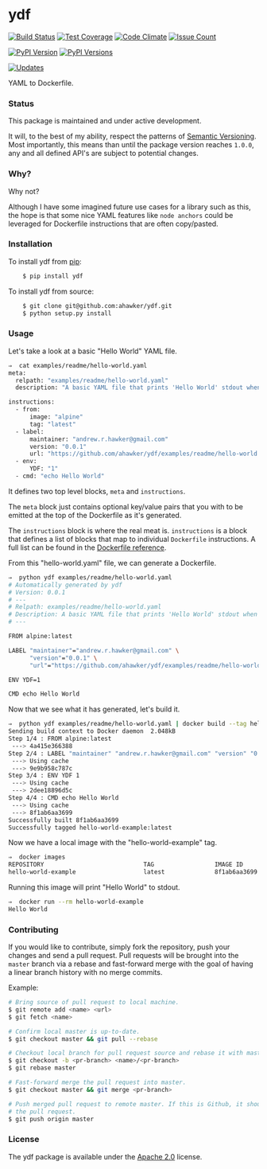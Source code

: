 # ydf

[![Build Status](https://travis-ci.org/ahawker/ydf.svg?branch=master)](https://travis-ci.org/ahawker/ydf)
[![Test Coverage](https://codeclimate.com/github/ahawker/ydf/badges/coverage.svg)](https://codeclimate.com/github/ahawker/ydf/coverage)
[![Code Climate](https://codeclimate.com/github/ahawker/ydf/badges/gpa.svg)](https://codeclimate.com/github/ahawker/ydf)
[![Issue Count](https://codeclimate.com/github/ahawker/ydf/badges/issue_count.svg)](https://codeclimate.com/github/ahawker/ydf)

[![PyPI Version](https://badge.fury.io/py/ydf.svg)](https://badge.fury.io/py/ydf)
[![PyPI Versions](https://img.shields.io/pypi/pyversions/ydf.svg)](https://pypi.python.org/pypi/ydf)

[![Updates](https://pyup.io/repos/github/ahawker/ydf/shield.svg)](https://pyup.io/repos/github/ahawker/ydf/)

YAML to Dockerfile.

### Status

This package is maintained and under active development.

It will, to the best of my ability, respect the patterns of [Semantic Versioning](http://semver.org/).
Most importantly, this means than until the package version reaches `1.0.0`, any and all defined API's are subject to potential changes.

### Why?

Why not?

Although I have some imagined future use cases for a library such as this, the hope is that some nice YAML
features like `node anchors` could be leveraged for Dockerfile instructions that are often copy/pasted.

### Installation

To install ydf from [pip](https://pypi.python.org/pypi/pip):
```bash
    $ pip install ydf
```

To install ydf from source:
```bash
    $ git clone git@github.com:ahawker/ydf.git
    $ python setup.py install
```

### Usage

Let's take a look at a basic "Hello World" YAML file.

```bash
⇒  cat examples/readme/hello-world.yaml
meta:
  relpath: "examples/readme/hello-world.yaml"
  description: "A basic YAML file that prints 'Hello World' stdout when run"

instructions:
  - from:
      image: "alpine"
      tag: "latest"
  - label:
      maintainer: "andrew.r.hawker@gmail.com"
      version: "0.0.1"
      url: "https://github.com/ahawker/ydf/examples/readme/hello-world.yaml"
  - env:
      YDF: "1"
  - cmd: "echo Hello World"
```

It defines two top level blocks, `meta` and `instructions`.

The `meta` block just contains optional key/value pairs that you with to be emitted at the top of the Dockerfile as it's generated.

The `instructions` block is where the real meat is. `instructions` is a block that defines a list of blocks that map
to individual `Dockerfile` instructions. A full list can be found in the [Dockerfile reference](https://docs.docker.com/engine/reference/builder/).

From this "hello-world.yaml" file, we can generate a Dockerfile.

```bash
⇒  python ydf examples/readme/hello-world.yaml
# Automatically generated by ydf
# Version: 0.0.1
# ---
# Relpath: examples/readme/hello-world.yaml
# Description: A basic YAML file that prints 'Hello World' stdout when run
# ---

FROM alpine:latest

LABEL "maintainer"="andrew.r.hawker@gmail.com" \
      "version"="0.0.1" \
      "url"="https://github.com/ahawker/ydf/examples/readme/hello-world.yaml"

ENV YDF=1

CMD echo Hello World
```

Now that we see what it has generated, let's build it.

```bash
⇒  python ydf examples/readme/hello-world.yaml | docker build --tag hello-world-example -
Sending build context to Docker daemon  2.048kB
Step 1/4 : FROM alpine:latest
 ---> 4a415e366388
Step 2/4 : LABEL "maintainer" "andrew.r.hawker@gmail.com" "version" "0.0.1" "url" "https://github.com/ahawker/ydf/examples/readme/hello-world.yaml"
 ---> Using cache
 ---> 9e9b958c787c
Step 3/4 : ENV YDF 1
 ---> Using cache
 ---> 2dee18896d5c
Step 4/4 : CMD echo Hello World
 ---> Using cache
 ---> 8f1ab6aa3699
Successfully built 8f1ab6aa3699
Successfully tagged hello-world-example:latest
```

Now we have a local image with the "hello-world-example" tag.

```bash
⇒  docker images
REPOSITORY                            TAG                 IMAGE ID            CREATED             SIZE
hello-world-example                   latest              8f1ab6aa3699        14 minutes ago      3.99MB
```

Running this image will print "Hello World" to stdout.

```bash
⇒  docker run --rm hello-world-example
Hello World
```

### Contributing

If you would like to contribute, simply fork the repository, push your changes and send a pull request.
Pull requests will be brought into the `master` branch via a rebase and fast-forward merge with the goal of having
a linear branch history with no merge commits.

Example:
```bash
# Bring source of pull request to local machine.
$ git remote add <name> <url>
$ git fetch <name>

# Confirm local master is up-to-date.
$ git checkout master && git pull --rebase

# Checkout local branch for pull request source and rebase it with master.
$ git checkout -b <pr-branch> <name>/<pr-branch>
$ git rebase master

# Fast-forward merge the pull request into master.
$ git checkout master && git merge <pr-branch>

# Push merged pull request to remote master. If this is Github, it should automatically close
# the pull request.
$ git push origin master
```

### License

The ydf package is available under the [Apache 2.0](LICENSE) license.
